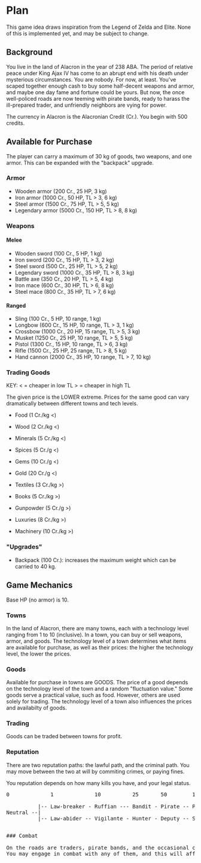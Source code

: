 # Plan

This game idea draws inspiration from the Legend of Zelda and Elite.
None of this is implemented yet, and may be subject to change.

## Background

You live in the land of Alacron in the year of 238 ABA. The period of relative peace under King Ajax IV has come to an abrupt end with his death under mysterious circumstances.
You are nobody. For now, at least. You've scaped together enough cash to buy some half-decent weapons and armor, and maybe one day fame and fortune could be yours.
But now, the once well-policed roads are now teeming with pirate bands, ready to harass the ill-prepared trader, and unfriendly neighbors are vying for power.

The currency in Alacron is the Alacronian Credit (Cr.).
You begin with 500 credits.

## Available for Purchase

The player can carry a maximum of 30 kg of goods, two weapons, and one armor. This can be expanded with the "backpack" upgrade.

### Armor

 - Wooden armor (200 Cr., 25 HP, 3 kg)
 - Iron armor (1000 Cr., 50 HP, TL > 3, 6 kg)
 - Steel armor (1500 Cr., 75 HP, TL > 5, 5 kg)
 - Legendary armor (5000 Cr., 150 HP, TL > 8, 8 kg)

### Weapons

#### Melee

 - Wooden sword (100 Cr., 5 HP, 1 kg)
 - Iron sword (200 Cr., 15 HP, TL > 3, 2 kg)
 - Steel sword (500 Cr., 25 HP, TL > 5, 2 kg)
 - Legendary sword (1000 Cr., 35 HP, TL > 8, 3 kg)
 - Battle axe (350 Cr., 20 HP, TL > 5, 4 kg)
 - Iron mace (600 Cr., 30 HP, TL > 6, 8 kg)
 - Steel mace (800 Cr., 35 HP, TL > 7, 6 kg)

#### Ranged

 - Sling (100 Cr., 5 HP, 10 range, 1 kg)
 - Longbow (600 Cr., 15 HP, 10 range, TL > 3, 1 kg)
 - Crossbow (1000 Cr., 20 HP, 15 range, TL > 5, 3 kg)
 - Musket (1250 Cr., 25 HP, 10 range, TL > 5, 5 kg)
 - Pistol (1300 Cr., 15 HP, 10 range, TL > 6, 3 kg)
 - Rifle (1500 Cr., 25 HP, 25 range, TL > 8, 5 kg)
 - Hand cannon (2000 Cr., 35 HP, 10 range, TL > 7, 10 kg)

### Trading Goods

KEY: < = cheaper in low TL
     > = cheaper in high TL

The given price is the LOWER extreme. Prices for the same good can vary dramatically between different towns and tech levels.

 - Food (1 Cr./kg <)
 - Wood (2 Cr./kg <)
 - Minerals (5 Cr./kg <)
 - Spices (5 Cr./g <)
 - Gems (10 Cr./g <)
 - Gold (20 Cr./g <)

 - Textiles (3 Cr./kg >)
 - Books (5 Cr./kg >)
 - Gunpowder (5 Cr./g >)
 - Luxuries (8 Cr./kg >)
 - Machinery (10 Cr./kg >)

### "Upgrades"

 - Backpack (100 Cr.): increases the maximum weight which can be carried to 40 kg.

## Game Mechanics

Base HP (no armor) is 10.

### Towns

In the land of Alacron, there are many towns, each with a technology level ranging from 1 to 10 (inclusive).
In a town, you can buy or sell weapons, armor, and goods.
The technology level of a town determines what items are available for purchase, as well as their prices: the higher the technology level, the lower the prices.

### Goods

Available for purchase in towns are GOODS. The price of a good depends on the technology level of the town and a random "fluctuation value."
Some goods serve a practical value, such as food. However, others are used solely for trading.
The technology level of a town also influences the prices and availabilty of goods.

### Trading

Goods can be traded between towns for profit.

### Reputation

There are two reputation paths: the lawful path, and the criminal path.
You may move between the two at will by commiting crimes, or paying fines.

You reputation depends on how many kills you have, and your legal status.

<pre>
0             1             10          25       50        100           200           500           2000

          |-- Law-breaker - Ruffian --- Bandit - Pirate -- Pirate Boss - Gangster ---- Gang Leader - *Fearsome One*
Neutral --|
          |-- Law-abider -- Vigilante - Hunter - Deputy -- Sheriff ----- Enforcer ---- Executioner - *Great One*
<pre>

### Combat

On the roads are traders, pirate bands, and the occasional cop.
You may engage in combat with any of them, and this will affect your reputation.
